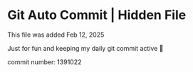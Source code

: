 # Git Auto Commit | Hidden File

This file was added Feb 12, 2025

Just for fun and keeping my daily git commit active 🤪

commit number: 1391022
